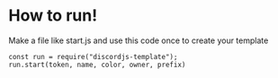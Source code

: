 # How to run!
Make a file like start.js and use this code once to create your template
```
const run = require("discordjs-template");
run.start(token, name, color, owner, prefix)
```